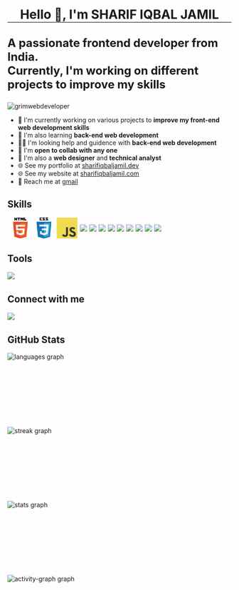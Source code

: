 <div>
<h1 style="border-bottom: 1px solid black; text-align:center;">Hello 👋, I'm SHARIF IQBAL JAMIL</h1>

<h2>
<p style="font-size: 1.6rem; font-weight: 700;">A passionate frontend developer from India.<br>Currently, I'm working on different projects to improve my skills</p>
</h2>

<p style="text-align: left;"> <img src="https://komarev.com/ghpvc/?username=grimdeveloper&label=Profile%20views&color=3b82f6&style=flat" alt="grimwebdeveloper" /> </p>

<ul>
    <li>🤵 I'm currently working on various projects to <strong>improve my front-end web development skills</strong></li>
    <li>🧠 I'm also learning <strong>back-end web development</strong> </li>
    <li>👩‍🏫 I'm looking help and guidence with <strong>back-end web development</strong></li>
    <li>🤝 I'm <strong>open to collab with any one</strong></li>
    <li>🐂 I'm also a <strong>web designer</strong> and <strong>technical analyst</strong></li>
    <li>🌐 See my portfolio at <a href="https://sharifiqbaljamil.dev">sharifiqbaljamil.dev</a></li>
    <li>🌐 See my website at <a href="https://sharifiqbaljamil.com">sharifiqbaljamil.com</a></li>
    <li>📧 Reach me at <a href="mailto:msijmpshaan369@gmail.com">gmail<a></li>
</ul>

<h2>Skills</h2>
<p style="display: flex; flex-wrap: wrap; align-items: center; gap: 0.3rem;">
<a href="https://getbootstrap.com" target="_blank">
<img src="https://raw.githubusercontent.com/devicons/devicon/master/icons/html5/html5-original-wordmark.svg" width="48">
</a>
<a href="https://getbootstrap.com" target="_blank">
<img src="https://raw.githubusercontent.com/devicons/devicon/master/icons/css3/css3-original-wordmark.svg" width="48">
</a>
<a href="https://getbootstrap.com" target="_blank">
<img src="https://raw.githubusercontent.com/devicons/devicon/master/icons/javascript/javascript-original.svg" width="48">
</a>
<a href="https://getbootstrap.com" target="_blank">
<img src="https://upload.wikimedia.org/wikipedia/commons/thumb/a/a7/React-icon.svg/2300px-React-icon.svg.png" width="48">
</a>
<a href="https://getbootstrap.com" target="_blank">
<img src="https://upload.wikimedia.org/wikipedia/commons/thumb/b/b2/Bootstrap_logo.svg/2560px-Bootstrap_logo.svg.png" width="48">
</a>
<a href="https://getbootstrap.com" target="_blank">
<img src="https://encrypted-tbn0.gstatic.com/images?q=tbn:ANd9GcTX9fZzRj7BuQAtuf6RSuqIjWEaai2Vl7sFq2Y6tKq5hA&s" width="48">
</a>
<a href="https://getbootstrap.com" target="_blank">
<img src="https://upload.wikimedia.org/wikipedia/commons/thumb/9/96/Sass_Logo_Color.svg/1280px-Sass_Logo_Color.svg.png" width="48">
</a>
<a href="https://getbootstrap.com" target="_blank">
<img src="https://www.abhith.net/img/topics/git-icon.svg" width="48">
</a>
<a href="https://getbootstrap.com" target="_blank">
<img src="https://upload.wikimedia.org/wikipedia/commons/thumb/c/c2/GitHub_Invertocat_Logo.svg/1200px-GitHub_Invertocat_Logo.svg.png" width="58">
</a>
<a href="https://getbootstrap.com" target="_blank">
<img src="https://upload.wikimedia.org/wikipedia/commons/3/33/Figma-logo.svg" width="36">
</a>
<a href="https://getbootstrap.com" target="_blank">
<img src="https://richcontentdesign.com/wp-content/uploads/2019/10/greensock@2x.png" width="58">
</a>
<a href="https://getbootstrap.com" target="_blank">
<img src="https://encrypted-tbn0.gstatic.com/images?q=tbn:ANd9GcQ7msbpubiYBTE-4Nru1roCWUG5OXKAteERU03DFGKL6A&s" width="48">
</a>
</p>

<h2>Tools</h2>
<p style="display: flex; flex-wrap: wrap; align-items: center; gap: 0.3rem;">
<a href="https://getbootstrap.com" target="_blank">
<img src="https://uxwing.com/wp-content/themes/uxwing/download/brands-and-social-media/visual-studio-code-icon.png" width="48">
</a>
</p>

<h2>Connect with me</h2>
<p style="display: flex; flex-wrap: wrap; align-items: center; gap: 0.3rem;">
<a href="https://getbootstrap.com" target="_blank">
<img src="https://upload.wikimedia.org/wikipedia/commons/thumb/8/81/LinkedIn_icon.svg/2048px-LinkedIn_icon.svg.png" width="48">
</a>
</p>

<h2>GitHub Stats</h2>
<div style="display: grid; gap: 1rem;">
  <img src="https://github-readme-stats.vercel.app/api/top-langs?username=grimwebdeveloper&locale=en&hide_title=false&layout=compact&card_width=320&langs_count=10&theme=graywhite&hide_border=false&order=2" height="150" alt="languages graph"  />
  <img src="https://streak-stats.demolab.com?user=grimwebdeveloper&locale=en&mode=daily&theme=graywhite&hide_border=false&border_radius=5&order=3" height="150" alt="streak graph"  />
  <img src="https://github-readme-stats.vercel.app/api?username=grimwebdeveloper&hide_title=true&hide_rank=false&show_icons=true&include_all_commits=true&count_private=true&disable_animations=false&theme=graywhite&locale=en&hide_border=false&order=1&custom_title=%C2%A0" height="150" alt="stats graph"  />
  <img src="https://github-readme-activity-graph.vercel.app/graph?username=grimwebdeveloper&radius=16&theme=minimal&area=true&order=5&hide_title=true" height="150" alt="activity-graph graph"  />
</div>

</div>
